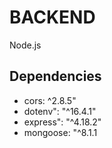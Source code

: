 # BACKEND
  Node.js

## Dependencies

*   cors: ^2.8.5"
*   dotenv": "^16.4.1"
*   express": "^4.18.2"
*   mongoose: "^8.1.1

